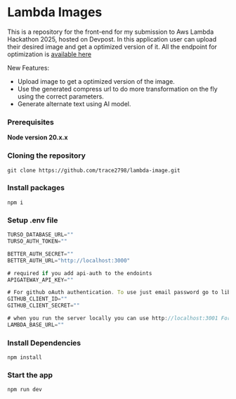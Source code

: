 # Lambda Images

This is a repository for the front-end for my submission to Aws Lambda Hackathon 2025, hosted on Devpost. In this application user can upload their desired image and get a optimized version of it. All the endpoint for optimization is [available here](https://github.com/trace2798/lambda-on-fly-image-compression)

New Features:

- Upload image to get a optimized version of the image.
- Use the generated compress url to do more transformation on the fly using the correct parameters.
- Generate alternate text using AI model.


### Prerequisites

**Node version 20.x.x**

### Cloning the repository

```shell
git clone https://github.com/trace2798/lambda-image.git
```

### Install packages

```shell
npm i
```

### Setup .env file

```js
TURSO_DATABASE_URL=""
TURSO_AUTH_TOKEN=""

BETTER_AUTH_SECRET=""
BETTER_AUTH_URL="http://localhost:3000"

# required if you add api-auth to the endoints
APIGATEWAY_API_KEY=""

# For github oAuth authentication. To use just email password go to lib-> auth.ts and under  emailPassword turn  disableSignUp to false.
GITHUB_CLIENT_ID=""
GITHUB_CLIENT_SECRET=""

# when you run the server locally you can use http://localhost:3001 For deployed instance it will be the API Gateway base url.
LAMBDA_BASE_URL=""
```

### Install Dependencies

```shell
npm install

```

### Start the app

```shell
npm run dev
```
